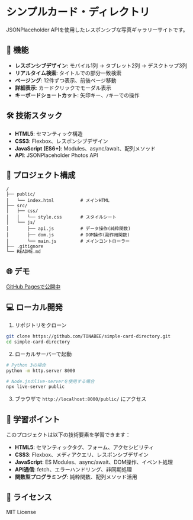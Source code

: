 # シンプルカード・ディレクトリ

JSONPlaceholder APIを使用したレスポンシブな写真ギャラリーサイトです。

## 🚀 機能

- **レスポンシブデザイン**: モバイル1列 → タブレット2列 → デスクトップ3列
- **リアルタイム検索**: タイトルでの部分一致検索
- **ページング**: 12件ずつ表示、前後ページ移動
- **詳細表示**: カードクリックでモーダル表示
- **キーボードショートカット**: 矢印キー、`/`キーでの操作

## 🛠 技術スタック

- **HTML5**: セマンティック構造
- **CSS3**: Flexbox、レスポンシブデザイン
- **JavaScript (ES6+)**: Modules、async/await、配列メソッド
- **API**: JSONPlaceholder Photos API

## 📁 プロジェクト構成

```
/
├── public/
│   └── index.html          # メインHTML
├── src/
│   ├── css/
│   │   └── style.css       # スタイルシート
│   └── js/
│       ├── api.js          # データ操作(純粋関数)
│       ├── dom.js          # DOM操作(副作用関数)
│       └── main.js         # メインコントローラー
├── .gitignore
└── README.md
```

## 🌐 デモ

[GitHub Pagesで公開中](https://tonabee.github.io/simple-card-directory/)

## 💻 ローカル開発

1. リポジトリをクローン
```bash
git clone https://github.com/TONABEE/simple-card-directory.git
cd simple-card-directory
```

2. ローカルサーバーで起動
```bash
# Python 3の場合
python -m http.server 8000

# Node.jsのlive-serverを使用する場合
npx live-server public
```

3. ブラウザで `http://localhost:8000/public/` にアクセス

## 🎯 学習ポイント

このプロジェクトは以下の技術要素を学習できます：

- **HTML5**: セマンティックタグ、フォーム、アクセシビリティ
- **CSS3**: Flexbox、メディアクエリ、レスポンシブデザイン
- **JavaScript**: ES Modules、async/await、DOM操作、イベント処理
- **API通信**: fetch、エラーハンドリング、非同期処理
- **関数型プログラミング**: 純粋関数、配列メソッド活用

## 📝 ライセンス

MIT License
